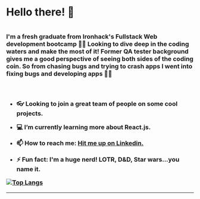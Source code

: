<h1>Hello there! 👋 <h1/> 


<h3>I'm a fresh graduate from Ironhack's Fullstack Web development bootcamp 👨‍🎓 Looking to dive deep in the coding waters and make the most of it!
Former QA tester background gives me a good perspective of seeing both sides of the coding coin. So from chasing bugs and trying to crash apps I went into fixing bugs and developing apps 🐛🔨<h3/>

<br>

- 👓 Looking to join a great team of people on some cool projects.

- :computer: I’m currently learning more about React.js.

- 📫 How to reach me: [Hit me up on Linkedin.](https://www.linkedin.com/in/aleksandar-m-trifunovic/)

- ⚡ Fun fact: I'm a huge nerd! LOTR, D&D, Star wars...you name it. 

[![Top Langs](https://github-readme-stats.vercel.app/api/top-langs/?username=Aleks-Trifunovic&layout=compact)](https://github.com/Aleks-Trifunovic/github-readme-stats)
___________________________________________________________________________________________________________________________________________________________________________________

